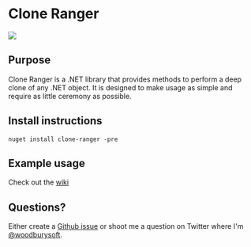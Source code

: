 # Clone Ranger #

<a href="http://pahunt.no-ip.org:8081/viewType.html?buildTypeId=CloneRanger_Build&guest=1">
	<img src="http://pahunt.no-ip.org:8081/app/rest/builds/buildType:(id:CloneRanger_Build)/statusIcon"/>
</a>

## Purpose ##

Clone Ranger is a .NET library that provides methods to perform a deep clone of any .NET object. It is designed to make usage as simple and require as little ceremony as possible.

## Install instructions ##

```shell
nuget install clone-ranger -pre
```

## Example usage ##

Check out the [wiki](https://github.com/woodburysoft/CloneRanger/wiki/Examples)

## Questions? ##

Either create a [Github issue](https://github.com/woodburysoft/CloneRanger/issues/new) or shoot me a question on Twitter where I'm [@woodburysoft](https://twitter.com/woodburysoft).
